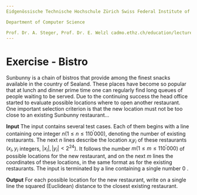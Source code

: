 ```yaml
---
Eidgenössische Technische Hochschule Zürich Swiss Federal Institute of Technology Zurich Algorithms Lab HS22

Department of Computer Science

Prof. Dr. A. Steger, Prof. Dr. E. Welzl cadmo.ethz.ch/education/lectures/HS22/algolab
---
```


# Exercise - Bistro

Sunbunny is a chain of bistros that provide among the finest snacks available in the country of Sealand. These places have become so popular that at lunch and dinner prime time one can regularly find long queues of people waiting to be served. Due to the continuing success the head office started to evaluate possible locations where to open another restaurant. One important selection criterion is that the new location must not be too close to an existing Sunbunny restaurant...

**Input** The input contains several test cases. Each of them begins with a line containing one integer $n\left(1 \leqslant n \leqslant 110^{\prime} 000\right)$, denoting the number of existing restaurants. The next $n$ lines describe the location $x_{i} y_{i}$ of these restaurants $\left(x_{i}, y_{i}\right.$ integers, $\left.\left|x_{i}\right|,\left|y_{i}\right|<2^{24}\right)$. It follows the number $m\left(1 \leqslant m \leqslant 110^{\prime} 000\right)$ of possible locations for the new restaurant, and on the next $m$ lines the coordinates of these locations, in the same format as for the existing restaurants. The input is terminated by a line containing a single number 0 .

**Output** For each possible location for the new restaurant, write on a single line the squared (Euclidean) distance to the closest existing restaurant.